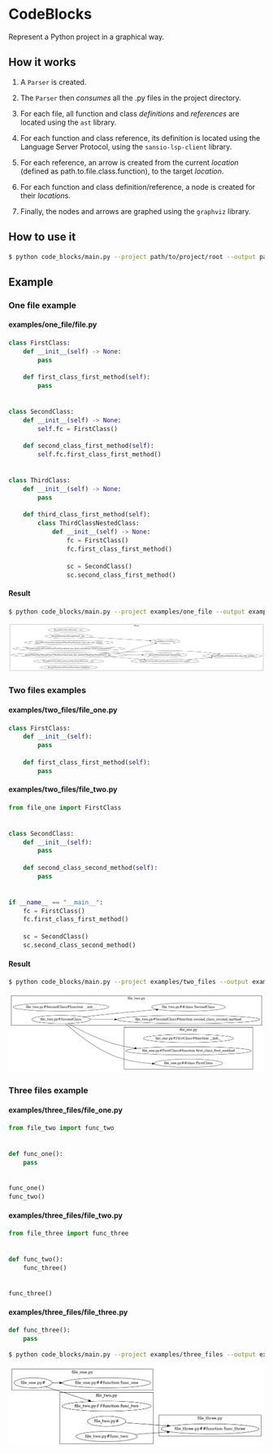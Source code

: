 # CodeBlocks

Represent a Python project in a graphical way.

## How it works

1. A `Parser` is created.

1. The `Parser` then *consumes* all the .py files in the project directory.

1. For each file, all function and class *definitions* and *references* are located using the `ast` library.

1. For each function and class reference, its definition is located using the Language Server Protocol, using the `sansio-lsp-client` library.

1. For each reference, an arrow is created from the current *location* (defined as path.to.file.class.function), to the target *location*.

1. For each function and class definition/reference, a node is created for their *location*s.

1. Finally, the nodes and arrows are graphed using the `graphviz` library.

## How to use it

```sh
$ python code_blocks/main.py --project path/to/project/root --output path/to/output.gv
```

## Example

### One file example

#### examples/one_file/file.py

```py
class FirstClass:
    def __init__(self) -> None:
        pass

    def first_class_first_method(self):
        pass


class SecondClass:
    def __init__(self) -> None:
        self.fc = FirstClass()

    def second_class_first_method(self):
        self.fc.first_class_first_method()


class ThirdClass:
    def __init__(self) -> None:
        pass

    def third_class_first_method(self):
        class ThirdClassNestedClass:
            def __init__(self) -> None:
                fc = FirstClass()
                fc.first_class_first_method()

                sc = SecondClass()
                sc.second_class_first_method()
```

#### Result

```sh
$ python code_blocks/main.py --project examples/one_file --output examples/one_file/code_blocks.gv
```

![alt text](examples/one_file/code_blocks.gv.png "Result")

### Two files examples

#### examples/two_files/file_one.py

```py
class FirstClass:
    def __init__(self):
        pass

    def first_class_first_method(self):
        pass
```

#### examples/two_files/file_two.py

```py
from file_one import FirstClass


class SecondClass:
    def __init__(self):
        pass

    def second_class_second_method(self):
        pass


if __name__ == "__main__":
    fc = FirstClass()
    fc.first_class_first_method()

    sc = SecondClass()
    sc.second_class_second_method()
```

#### Result

```sh
$ python code_blocks/main.py --project examples/two_files --output examples/two_files/code_blocks.gv
```

![alt text](examples/two_files/code_blocks.gv.png "Result")

### Three files example

#### examples/three_files/file_one.py

```py
from file_two import func_two


def func_one():
    pass


func_one()
func_two()
```

#### examples/three_files/file_two.py

```py
from file_three import func_three


def func_two():
    func_three()


func_three()
```

#### examples/three_files/file_three.py

```py
def func_three():
    pass
```

```sh
$ python code_blocks/main.py --project examples/three_files --output examples/three_files/code_blocks.gv
```

![alt text](examples/three_files/code_blocks.gv.png "Result")